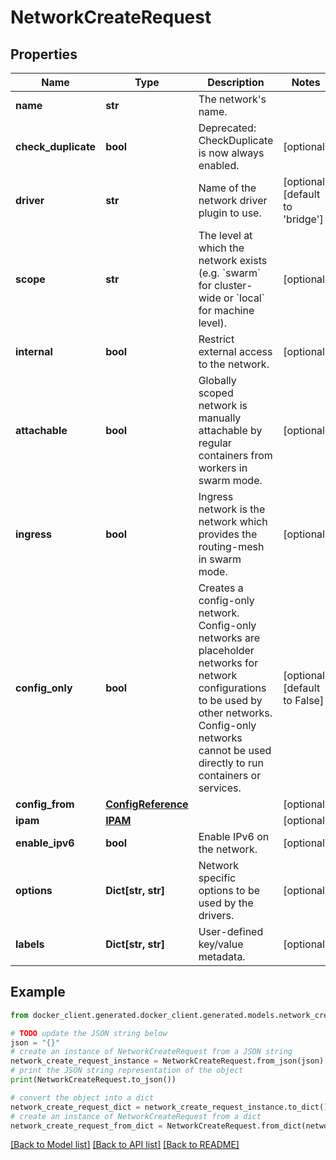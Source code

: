 # NetworkCreateRequest


## Properties

Name | Type | Description | Notes
------------ | ------------- | ------------- | -------------
**name** | **str** | The network&#39;s name. | 
**check_duplicate** | **bool** | Deprecated: CheckDuplicate is now always enabled.  | [optional] 
**driver** | **str** | Name of the network driver plugin to use. | [optional] [default to 'bridge']
**scope** | **str** | The level at which the network exists (e.g. &#x60;swarm&#x60; for cluster-wide or &#x60;local&#x60; for machine level).  | [optional] 
**internal** | **bool** | Restrict external access to the network. | [optional] 
**attachable** | **bool** | Globally scoped network is manually attachable by regular containers from workers in swarm mode.  | [optional] 
**ingress** | **bool** | Ingress network is the network which provides the routing-mesh in swarm mode.  | [optional] 
**config_only** | **bool** | Creates a config-only network. Config-only networks are placeholder networks for network configurations to be used by other networks. Config-only networks cannot be used directly to run containers or services.  | [optional] [default to False]
**config_from** | [**ConfigReference**](ConfigReference.md) |  | [optional] 
**ipam** | [**IPAM**](IPAM.md) |  | [optional] 
**enable_ipv6** | **bool** | Enable IPv6 on the network. | [optional] 
**options** | **Dict[str, str]** | Network specific options to be used by the drivers. | [optional] 
**labels** | **Dict[str, str]** | User-defined key/value metadata. | [optional] 

## Example

```python
from docker_client.generated.docker_client.generated.models.network_create_request import NetworkCreateRequest

# TODO update the JSON string below
json = "{}"
# create an instance of NetworkCreateRequest from a JSON string
network_create_request_instance = NetworkCreateRequest.from_json(json)
# print the JSON string representation of the object
print(NetworkCreateRequest.to_json())

# convert the object into a dict
network_create_request_dict = network_create_request_instance.to_dict()
# create an instance of NetworkCreateRequest from a dict
network_create_request_from_dict = NetworkCreateRequest.from_dict(network_create_request_dict)
```
[[Back to Model list]](../README.md#documentation-for-models) [[Back to API list]](../README.md#documentation-for-api-endpoints) [[Back to README]](../README.md)


